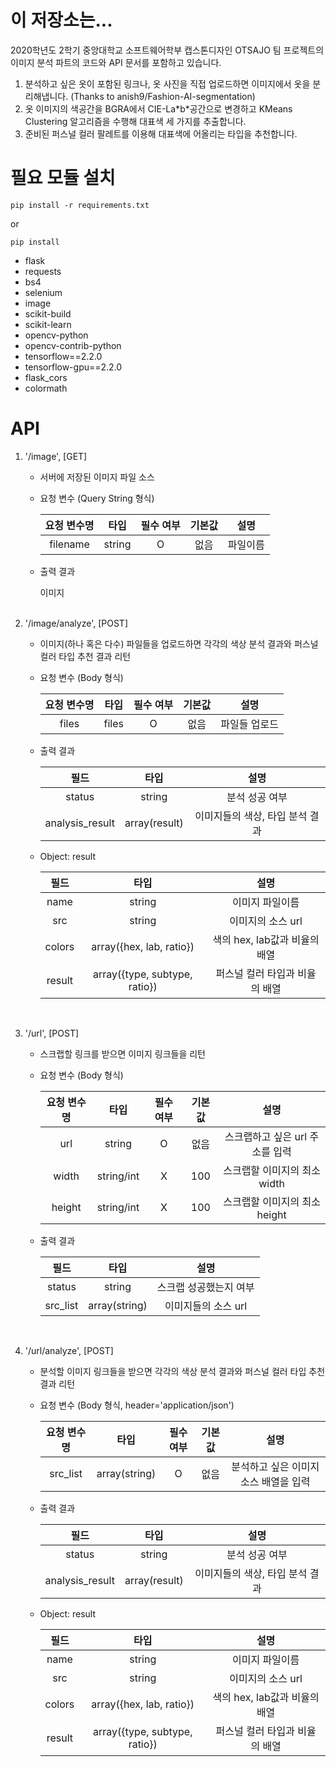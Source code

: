 # 이 저장소는...
2020학년도 2학기 중앙대학교 소프트웨어학부 캡스톤디자인 OTSAJO 팀 프로젝트의 이미지 분석 파트의 코드와 API 문서를 포함하고 있습니다.<br />
1. 분석하고 싶은 옷이 포함된 링크나, 옷 사진을 직접 업로드하면 이미지에서 옷을 분리해냅니다. (Thanks to anish9/Fashion-AI-segmentation)
2. 옷 이미지의 색공간을 BGRA에서 CIE-La\*b\*공간으로 변경하고 KMeans Clustering 알고리즘을 수행해 대표색 세 가지를 추출합니다.
3. 준비된 퍼스널 컬러 팔레트를 이용해 대표색에 어올리는 타입을 추천합니다.

# 필요 모듈 설치
    pip install -r requirements.txt

or

    pip install
- flask
- requests
- bs4
- selenium
- image
- scikit-build
- scikit-learn
- opencv-python
- opencv-contrib-python
- tensorflow==2.2.0
- tensorflow-gpu==2.2.0
- flask_cors
- colormath

# API
1. '/image', [GET]
    - 서버에 저장된 이미지 파일 소스
    
    - 요청 변수 (Query String 형식)
    
        |요청 변수명|타입|필수 여부|기본값|설명|
        |:------:|:---:|:---:|:---:|:---:|
        |filename|string|O|없음|파일이름|
    
    - 출력 결과
    
        이미지<br /><br />

2. '/image/analyze', [POST]
    - 이미지(하나 혹은 다수) 파일들을 업로드하면 각각의 색상 분석 결과와 퍼스널 컬러 타입 추천 결과 리턴

    - 요청 변수 (Body 형식)
    
        |요청 변수명|타입|필수 여부|기본값|설명|
        |:------:|:---:|:---:|:---:|:---:|
        |files|files|O|없음|파일들 업로드|
    
    - 출력 결과
    
        |필드|타입|설명|
        |:------:|:---:|:---:|
        |status|string|분석 성공 여부|
        |analysis_result|array(result)|이미지들의 색상, 타입 분석 결과|
    
    - Object: result
    
        |필드|타입|설명|
        |:------:|:---:|:---:|
        |name|string|이미지 파일이름|
        |src|string|이미지의 소스 url|
        |colors|array({hex, lab, ratio})|색의 hex, lab값과 비율의 배열|
        |result|array({type, subtype, ratio})|퍼스널 컬러 타입과 비율의 배열|
        <br />

3. '/url', [POST]
    - 스크랩할 링크를 받으면 이미지 링크들을 리턴
    
    - 요청 변수 (Body 형식)
    
        |요청 변수명|타입|필수 여부|기본값|설명|
        |:------:|:---:|:---:|:---:|:---:|
        |url|string|O|없음|스크랩하고 싶은 url 주소를 입력
        |width|string/int|X|100|스크랩할 이미지의 최소 width
        |height|string/int|X|100|스크랩할 이미지의 최소 height

    - 출력 결과
    
        |필드|타입|설명|
        |:------:|:---:|:---:|
        |status|string|스크랩 성공했는지 여부|
        |src_list|array(string)|이미지들의 소스 url|
        <br />
    
4. '/url/analyze', [POST]
    - 분석할 이미지 링크들을 받으면 각각의 색상 분석 결과와 퍼스널 컬러 타입 추천 결과 리턴

    - 요청 변수 (Body 형식, header='application/json')
    
        |요청 변수명|타입|필수 여부|기본값|설명|
        |:------:|:---:|:---:|:---:|:---:|
        |src_list|array(string)|O|없음|분석하고 싶은 이미지 소스 배열을 입력|
    
    - 출력 결과
    
        |필드|타입|설명|
        |:------:|:---:|:---:|
        |status|string|분석 성공 여부|
        |analysis_result|array(result)|이미지들의 색상, 타입 분석 결과|
    
    - Object: result
    
        |필드|타입|설명|
        |:------:|:---:|:---:|
        |name|string|이미지 파일이름|
        |src|string|이미지의 소스 url|
        |colors|array({hex, lab, ratio})|색의 hex, lab값과 비율의 배열|
        |result|array({type, subtype, ratio})|퍼스널 컬러 타입과 비율의 배열|
        <br />
    